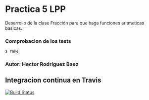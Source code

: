 # Practica 5 LPP

Desarrollo de la clase Fracción para que haga funciones aritmeticas basicas.

### Comprobacion de los tests


```sh
$ rake
```
### Autor: Hector Rodriguez Baez 

## Integracion continua en Travis
[![Build Status](https://travis-ci.org/hectorinoman/practica5LPP.svg)](https://travis-ci.org/hectorinoman/practica5LPP)